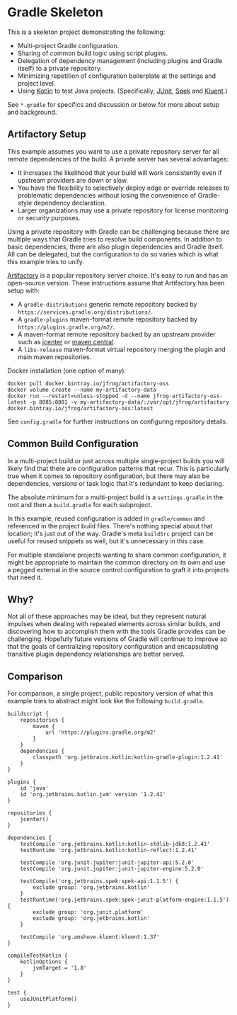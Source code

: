# Gradle Skeleton

This is a skeleton project demonstrating the following:
- Multi-project Gradle configuration.
- Sharing of common build logic using script plugins.
- Delegation of dependency management (including plugins and Gradle itself) to a private repository.
- Minimizing repetition of configuration boilerplate at the settings and project level.
- Using [Kotlin](http://kotlinlang.org/docs/reference/using-gradle.html) to test Java projects.  (Specifically, [JUnit](https://junit.org/junit5/docs/current/user-guide/#running-tests-build), [Spek](http://spekframework.org/docs/latest/#_gradle) and [Kluent](https://github.com/MarkusAmshove/Kluent#gradle).)

See `*.gradle` for specifics and discussion or below for more about setup and background.

## Artifactory Setup

This example assumes you want to use a private repository server for all remote dependencies of the build.  A private server has several advantages:
- It increases the likelihood that your build will work consistently even if upstream providers are down or slow.
- You have the flexibility to selectively deploy edge or override releases to problematic dependencies without losing the convenience of Gradle-style dependency declaration.
- Larger organizations may use a private repository for license monitoring or security purposes.

Using a private repository with Gradle can be challenging because there are multiple ways that Gradle tries to resolve build components.  In addition to basic dependencies, there are also plugin dependencies and Gradle itself.  All can be delegated, but the configuration to do so varies which is what this example tries to unify.

[Artifactory](https://jfrog.com/open-source/) is a popular repository server choice.  It's easy to run and has an open-source version.  These instructions assume that Artifactory has been setup with:
- A `gradle-distributions` generic remote repository backed by `https://services.gradle.org/distributions/`.
- A `gradle-plugins` maven-format remote repository backed by `https://plugins.gradle.org/m2/`.
- A maven-format remote repository backed by an upstream provider such as [jcenter](https://jcenter.bintray.com) or [maven central](http://repo1.maven.org/maven2/).
- A `libs-release` maven-format virtual repository merging the plugin and main maven repositories.

Docker installation (one option of many):
```
docker pull docker.bintray.io/jfrog/artifactory-oss
docker volume create --name my-artifactory-data
docker run --restart=unless-stopped -d --name jfrog-artifactory-oss-latest -p 8085:8081 -v my-artifactory-data/:/var/opt/jfrog/artifactory docker.bintray.io/jfrog/artifactory-oss:latest
```
See `config.gradle` for further instructions on configuring repository details.

## Common Build Configuration

In a multi-project build or just across multiple single-project builds you will likely find that there are configuration patterns that recur.  This is particularly true when it comes to repository configuration, but there may also be dependencies, versions or task logic that it's redundant to keep declaring.

The absolute minimum for a multi-project build is a `settings.gradle` in the root and then a `build.gradle` for each subproject.

In this example, reused configuration is added in `gradle/common` and referenced in the project build files.  There's nothing special about that location; it's just out of the way.  Gradle's meta `buildSrc` project can be useful for reused snippets as well, but it's unnecessary in this case.

For multiple standalone projects wanting to share common configuration, it might be appropriate to maintain the common directory on its own and use a pegged external in the source control configuration to graft it into projects that need it.   

## Why?

Not all of these approaches may be ideal, but they represent natural impulses when dealing with repeated elements across similar builds, and discovering how to accomplish them with the tools Gradle provides can be challenging.  Hopefully future versions of Gradle will continue to improve so that the goals of centralizing repository configuration and encapsulating transitive plugin dependency relationships are better served.

## Comparison
For comparison, a single project, public repository version of what this example tries to abstract might look like the following `build.gradle`.
```
buildscript {
	repositories {
		maven {
			url 'https://plugins.gradle.org/m2'
		}
	}
	dependencies {
		classpath 'org.jetbrains.kotlin:kotlin-gradle-plugin:1.2.41'
	}
}

plugins {
	id 'java'
	id 'org.jetbrains.kotlin.jvm' version '1.2.41'
}

repositories {
	jcenter()
}

dependencies {
	testCompile 'org.jetbrains.kotlin:kotlin-stdlib-jdk8:1.2.41'
	testRuntime 'org.jetbrains.kotlin:kotlin-reflect:1.2.41'

	testCompile 'org.junit.jupiter:junit-jupiter-api:5.2.0'
	testCompile 'org.junit.jupiter:junit-jupiter-engine:5.2.0'

	testCompile('org.jetbrains.spek:spek-api:1.1.5') {
		exclude group: 'org.jetbrains.kotlin'
	}
	testRuntime('org.jetbrains.spek:spek-junit-platform-engine:1.1.5') {
		exclude group: 'org.junit.platform'
		exclude group: 'org.jetbrains.kotlin'
	}

	testCompile 'org.amshove.kluent:kluent:1.37'
}

compileTestKotlin {
	kotlinOptions {
		jvmTarget = '1.8'
	}
}

test {
	useJUnitPlatform()
}
```
